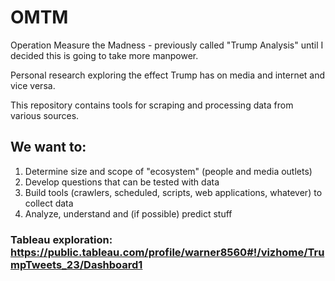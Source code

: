 # OMTM

Operation Measure the Madness - previously called "Trump Analysis" until I decided this is going to take more manpower.

Personal research exploring the effect Trump has on media and internet and vice versa.

This repository contains tools for scraping and processing data from various sources.

## We want to:

1. Determine size and scope of "ecosystem" (people and media outlets)
2. Develop questions that can be tested with data
3. Build tools (crawlers, scheduled, scripts, web applications, whatever) to collect data
4. Analyze, understand and (if possible) predict stuff

### Tableau exploration: https://public.tableau.com/profile/warner8560#!/vizhome/TrumpTweets_23/Dashboard1
